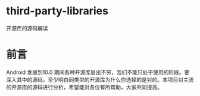 # third-party-libraries
开源库的源码解读

# 前言

Android 发展到10.0 期间各种开源库层出不穷，我们不能只处于使用的阶段。要深入其中的源码，至少明白同类型的开源库为什么你选择的是对的。本项目对主流的开源库的源码进行分析，希望能对各位有所帮助，大家共同提高。
